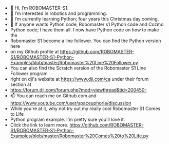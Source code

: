 - 👋 Hi, I’m ROBOMASTER-S1.
- 👀 I’m interested in robotics and programming.
- 🌱 I’m currently learning Python; four years this Christmas day coming.
- 💞️ If anyone wants Python code, Robomaster s1 Python code and Cozmo
- Python code; I have them all. I now have Python code on how to make the 
- Robomaster S1 become a line follower. You can find the Python version here
- on my Github profile at https://github.com/ROBOMASTER-S1/ROBOMASTER-S1-Python-Examples/blob/master/Robomaster%20Line%20Follower.py. 
- You can also find the Scratch version of the Robomaster S1 Line Follower program
- right on dji's website at https://www.dji.com/ca under their forum section at
- https://forum.dji.com/forum.php?mod=viewthread&tid=200450- 
- 📫 You can reach me on Github.com and https://www.youtube.com/user/spaceuphoria/discussion
- While you're at it, why not try out my really cool Robomaster S1 Comes to Life
- Python program example. I'm pretty sure you'll love it.
- Click the link to learn more. https://github.com/ROBOMASTER-S1/ROBOMASTER-S1-Python-Examples/blob/master/Robomaster%20Comes%20to%20Life.py

<!---
ROBOMASTER-S1/ROBOMASTER-S1 is a ✨ special ✨ repository because its `README.md` (this file) appears on your GitHub profile.
You can click the Preview link to take a look at your changes.
--->
